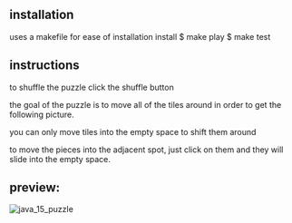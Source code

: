 ## installation
   uses a makefile for ease of installation
   install 
      $ make 
   play 
      $ make test 
## instructions
   to shuffle the puzzle click the shuffle button

   the goal of the puzzle is to move all of the tiles around 
   in order to get the following picture.

   you can only move tiles into the empty space to shift them
   around

   to move the pieces into the adjacent spot, just click on them
   and they will slide into the empty space.

## preview:
![java\_15\_puzzle](https://raw.githubusercontent.com/dixler/java_15_puzzle/master/preview1.png)
